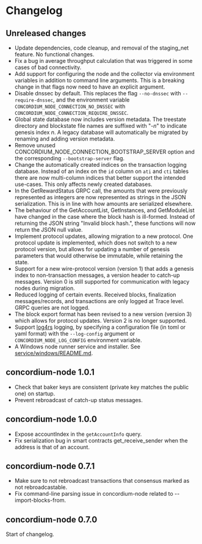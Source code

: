 # Changelog

## Unreleased changes

- Update dependencies, code cleanup, and removal of the staging_net feature. No functional changes.
- Fix a bug in average throughput calculation that was triggered in some cases
  of bad connectivity.
- Add support for configuring the node and the collector via environment
  variables in addition to command line arguments. This is a breaking change in
  that flags now need to have an explicit argument.
- Disable dnssec by default. This replaces the flag `--no-dnssec` with
  `--require-dnssec`, and the environment variable
  `CONCORDIUM_NODE_CONNECTION_NO_DNSSEC` with `CONCORDIUM_NODE_CONNECTION_REQUIRE_DNSSEC`.
- Global state database now includes version metadata. The treestate directory and blockstate file
  names are suffixed with "-*n*" to indicate genesis index *n*.
  A legacy database will automatically be migrated by renaming and adding version metadata.
- Remove unused CONCORDIUM_NODE_CONNECTION_BOOTSTRAP_SERVER option and the
  corresponding `--bootstrap-server` flag.
- Change the automatically created indices on the transaction logging database.
  Instead of an index on the `id` column on `ati` and `cti` tables there are now
  multi-column indices that better support the intended use-cases. This only
  affects newly created databases.
- In the GetRewardStatus GRPC call, the amounts that were previously represented as integers are now
  represented as strings in the JSON serialization. This is in line with how amounts are serialized
  elsewhere.
- The behaviour of the GetAccountList, GetInstances, and GetModuleList have changed in the case
  where the block hash is ill-formed. Instead of returning the JSON string "Invalid block hash.",
  these functions will now return the JSON null value.
- Implement protocol updates, allowing migration to a new protocol. One protocol update is
  implemented, which does not switch to a new protocol version, but allows for updating a number
  of genesis parameters that would otherwise be immutable, while retaining the state.
- Support for a new wire-protocol version (version 1) that adds a genesis index to non-transaction
  messages, a version header to catch-up messages. Version 0 is still supported for communication
  with legacy nodes during migration.
- Reduced logging of certain events. Received blocks, finalization messages/records, and
  transactions are only logged at Trace level. GRPC queries are not logged.
- The block export format has been revised to a new version (version 3) which allows for
  protocol updates. Version 2 is no longer supported.
- Support [log4rs](https://docs.rs/log4rs/1.0.0/log4rs/) logging, by specifying a configuration file
  (in toml or yaml format) with the `--log-config` argument or `CONCORDIUM_NODE_LOG_CONFIG`
  environment variable.
- A Windows node runner service and installer.
  See [service/windows/README.md](service/windows/README.md).

## concordium-node 1.0.1

- Check that baker keys are consistent (private key matches the public one) on startup.
- Prevent rebroadcast of catch-up status messages.

## concordium-node 1.0.0

- Expose accountIndex in the `getAccountInfo` query.
- Fix serialization bug in smart contracts get_receive_sender when the address
  is that of an account.

## concordium-node 0.7.1

- Make sure to not rebroadcast transactions that consensus marked as not
  rebroadcastable.
- Fix command-line parsing issue in concordium-node related to --import-blocks-from.

## concordium-node 0.7.0

Start of changelog.
